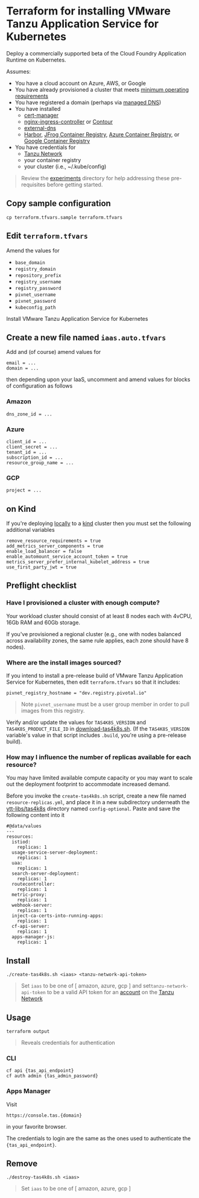 # Terraform for installing VMware Tanzu Application Service for Kubernetes

Deploy a commercially supported beta of the Cloud Foundry Application Runtime on Kubernetes.

Assumes:

* You have a cloud account on Azure, AWS, or Google
* You have already provisioned a cluster that meets [minimum operating requirements](https://github.com/cloudfoundry/cf-for-k8s/blob/master/docs/deploy.md#kubernetes-cluster-requirements)
* You have registered a domain (perhaps via [managed DNS](https://www.thousandeyes.com/learning/techtorials/managed-dns))
* You have installed 
  * [cert-manager](https://github.com/jetstack/cert-manager#cert-manager)
  * [nginx-ingress-controller](https://bitnami.com/stack/nginx-ingress-controller/helm) or [Contour](https://projectcontour.io/getting-started/)
  * [external-dns](https://github.com/kubernetes-sigs/external-dns#externaldns)
  * [Harbor](https://goharbor.io/docs/2.0.0/install-config/), [JFrog Container Registry](https://www.jfrog.com/confluence/display/JCR6X/Helm+Registry), [Azure Container Registry](https://azure.microsoft.com/en-us/services/container-registry/#overview), or [Google Container Registry](https://cloud.google.com/container-registry/docs/quickstart)
* You have credentials for 
  * [Tanzu Network](https://network.pivotal.io/)
  * your container registry
  * your cluster (i.e., ~/.kube/config)

> Review the [experiments](..) directory for help addressing these pre-requisites before getting started.

## Copy sample configuration

```
cp terraform.tfvars.sample terraform.tfvars
```

## Edit `terraform.tfvars`

Amend the values for

* `base_domain`
* `registry_domain`
* `repository_prefix`
* `registry_username`
* `registry_password`
* `pivnet_username`
* `pivnet_password`
* `kubeconfig_path`

Install VMware Tanzu Application Service for Kubernetes

## Create a new file named `iaas.auto.tfvars`

Add and (of course) amend values for

```
email = ...
domain = ...
```

then depending upon your IaaS, uncomment and amend values for blocks of configuration as follows

### Amazon

```
dns_zone_id = ...
```

### Azure

```
client_id = ...
client_secret = ...
tenant_id = ...
subscription_id = ...
resource_group_name = ...
```

### GCP

```
project = ...
```

## on Kind

If you're deploying [locally](https://github.com/cloudfoundry/cf-for-k8s/blob/master/docs/deploy-local.md#deploying-cf-for-k8s-locally) to a [kind](https://kind.sigs.k8s.io/docs/user/quick-start/) cluster then you must set the following additional variables

```
remove_resource_requirements = true
add_metrics_server_components = true
enable_load_balancer = false
enable_automount_service_account_token = true
metrics_server_prefer_internal_kubelet_address = true
use_first_party_jwt = true
```

## Preflight checklist

### Have I provisioned a cluster with enough compute?

Your workload cluster should consist of at least 8 nodes each with 4vCPU, 16Gb RAM and 60Gb storage.

If you've provisioned a regional cluster (e.g., one with nodes balanced across availability zones, the same rule applies, each zone should have 8 nodes).

### Where are the install images sourced?

If you intend to install a pre-release build of VMware Tanzu Application Service for Kubernetes, then edit `terraform.tfvars` so that it includes:

```
pivnet_registry_hostname = "dev.registry.pivotal.io"
```
> Note `pivnet_username` must be a user group member in order to pull images from this registry.

Verify and/or update the values for `TAS4K8S_VERSION` and `TAS4K8S_PRODUCT_FILE_ID` in [download-tas4k8s.sh](../../../ytt-libs/tas4k8s/scripts/download-tas4k8s.sh).  (If the `TAS4K8S_VERSION` variable's value in that script includes `.build`, you're using a pre-release build).


### How may I influence the number of replicas available for each resource?

You may have limited available compute capacity or you may want to scale out the deployment footprint to accommodate increased demand.

Before you invoke the `create-tas4k8s.sh` script, create a new file named `resource-replicas.yml`, and place it in a new subdirectory underneath the [ytt-libs/tas4k8s](https://github.com/pacphi/tf4k8s/tree/master/ytt-libs/tas4k8s) directory named `config-optional`.  Paste and save the following content into it

```
#@data/values
---
resources:
  istiod:
    replicas: 1
  usage-service-server-deployment:
    replicas: 1
  uaa:
    replicas: 1
  search-server-deployment:
    replicas: 1
  routecontroller:
    replicas: 1
  metric-proxy:
    replicas: 1
  webhook-server:
    replicas: 1
  inject-ca-certs-into-running-apps:
    replicas: 1
  cf-api-server:
    replicas: 1
  apps-manager-js:
    replicas: 1
```

## Install

```
./create-tas4k8s.sh <iaas> <tanzu-network-api-token>
```
> Set `iaas` to be one of [ amazon, azure, gcp ] and set`tanzu-network-api-token` to be a valid API token for an [account](https://network.pivotal.io/users/dashboard/edit-profile) on the [Tanzu Network](https://network.pivotal.io)

## Usage

```
terraform output
```
> Reveals credentials for authentication

### CLI

```
cf api {tas_api_endpoint}
cf auth admin {tas_admin_password}
```

### Apps Manager

Visit 

```
https://console.tas.{domain}
```

in your favorite browser.

The credentials to login are the same as the ones used to authenticate the `{tas_api_endpoint}`.


## Remove

```
./destroy-tas4k8s.sh <iaas>
```
> Set `iaas` to be one of [ amazon, azure, gcp ]
